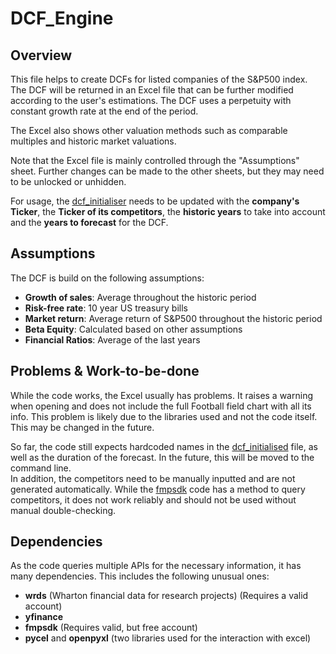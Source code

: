 # **DCF_Engine**

## Overview
This file helps to create DCFs for listed companies of the S&P500 index. The DCF will be returned in an Excel file that can be further modified according to the user's estimations. The DCF uses a perpetuity with constant growth rate at the end of the period.

The Excel also shows other valuation methods such as comparable multiples and historic market valuations.

Note that the Excel file is mainly controlled through the "Assumptions" sheet. Further changes can be made to the other sheets, but they may need to be unlocked or unhidden.

For usage, the [dcf_initialiser](/code/dcf_initialiser.py) needs to be updated with the **company's Ticker**, the **Ticker of its competitors**, the **historic years** to take into account and the **years to forecast** for the DCF.

## Assumptions
The DCF is build on the following assumptions:
- **Growth of sales**:  Average throughout the historic period
- **Risk-free rate**:   10 year US treasury bills
- **Market return**:    Average return of S&P500 throughout the historic period
- **Beta Equity**:      Calculated based on other assumptions
- **Financial Ratios**: Average of the last years

## Problems & Work-to-be-done
While the code works, the Excel usually has problems. It raises a warning when opening and does not include the full Football field chart with all its info. This problem is likely due to the libraries used and not the code itself. This may be changed in the future.

So far, the code still expects hardcoded names in the [dcf_initialised](dcf_initialiser.py) file, as well as the duration of the forecast. In the future, this will be moved to the command line.  
In addition, the competitors need to be manually inputted and are not generated automatically. While the [fmpsdk](code/fmpsdk_query/fmpsdk_query.py) code has a method to query competitors, it does not work reliably and should not be used without manual double-checking.


## Dependencies
As the code queries multiple APIs for the necessary information, it has many dependencies. This includes the following unusual ones:  
- **wrds** (Wharton financial data for research projects) (Requires a valid account)  
- **yfinance**   
- **fmpsdk** (Requires valid, but free account)
- **pycel** and **openpyxl** (two libraries used for the interaction with excel)
